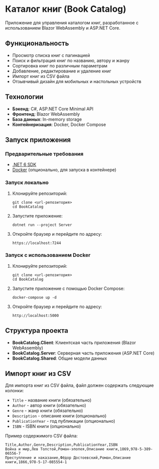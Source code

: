 # Каталог книг (Book Catalog)

Приложение для управления каталогом книг, разработанное с использованием Blazor WebAssembly и ASP.NET Core.

## Функциональность

- Просмотр списка книг с пагинацией
- Поиск и фильтрация книг по названию, автору и жанру
- Сортировка книг по различным параметрам
- Добавление, редактирование и удаление книг
- Импорт книг из CSV файла
- Отзывчивый дизайн для мобильных и настольных устройств

## Технологии

- **Бэкенд**: C#, ASP.NET Core Minimal API
- **Фронтенд**: Blazor WebAssembly
- **База данных**: In-memory storage
- **Контейнеризация**: Docker, Docker Compose

## Запуск приложения

### Предварительные требования

- [.NET 6 SDK](https://dotnet.microsoft.com/download/dotnet/6.0)
- [Docker](https://www.docker.com/products/docker-desktop) (опционально, для запуска в контейнере)

### Запуск локально

1. Клонируйте репозиторий:
   ```
   git clone <url-репозитория>
   cd BookCatalog
   ```

2. Запустите приложение:
   ```
   dotnet run --project Server
   ```

3. Откройте браузер и перейдите по адресу:
   ```
   https://localhost:7244
   ```

### Запуск с использованием Docker

1. Клонируйте репозиторий:
   ```
   git clone <url-репозитория>
   cd BookCatalog
   ```

2. Запустите приложение с помощью Docker Compose:
   ```
   docker-compose up -d
   ```

3. Откройте браузер и перейдите по адресу:
   ```
   http://localhost:5000
   ```

## Структура проекта

- **BookCatalog.Client**: Клиентская часть приложения (Blazor WebAssembly)
- **BookCatalog.Server**: Серверная часть приложения (ASP.NET Core)
- **BookCatalog.Shared**: Общие модели данных

## Импорт книг из CSV

Для импорта книг из CSV файла, файл должен содержать следующие колонки:
- `Title` - название книги (обязательно)
- `Author` - автор книги (обязательно)
- `Genre` - жанр книги (обязательно)
- `Description` - описание книги (опционально)
- `PublicationYear` - год публикации (опционально)
- `ISBN` - ISBN книги (опционально)

Пример содержимого CSV файла:
```
Title,Author,Genre,Description,PublicationYear,ISBN
Война и мир,Лев Толстой,Роман-эпопея,Описание книги,1869,978-5-389-06556-7
Преступление и наказание,Фёдор Достоевский,Роман,Описание книги,1866,978-5-17-085554-1
``` 